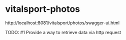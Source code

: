 # vitalsport-photos
http://localhost:8081/vitalsport/photos/swagger-ui.html

TODO:
#1 Provide a way to retrieve data via http request